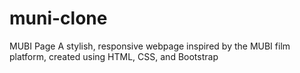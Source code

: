 # muni-clone
MUBI Page A stylish, responsive webpage inspired by the MUBI film platform, created using HTML, CSS, and Bootstrap
